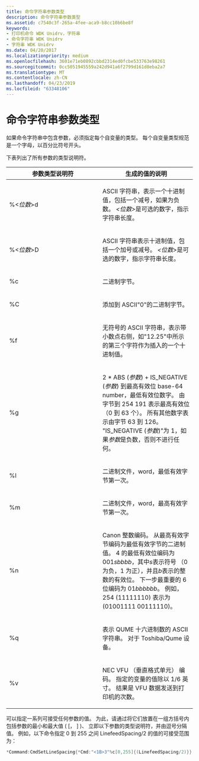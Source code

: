 ```yaml
---
title: 命令字符串参数类型
description: 命令字符串参数类型
ms.assetid: c7540c3f-265a-4fee-aca9-b8cc10b6be8f
keywords:
- 打印机命令 WDK Unidrv，字符串
- 命令字符串 WDK Unidrv
- 字符串 WDK Unidrv
ms.date: 04/20/2017
ms.localizationpriority: medium
ms.openlocfilehash: 3601e71eb0892cbbd2314ed0fcbe533763e98261
ms.sourcegitcommit: 0cc5051945559a242d941a6f2799d161d8eba2a7
ms.translationtype: MT
ms.contentlocale: zh-CN
ms.lasthandoff: 04/23/2019
ms.locfileid: "63348106"
---
```

# <a name="command-string-argument-types"></a>命令字符串参数类型





如果命令字符串中包含参数，必须指定每个自变量的类型。 每个自变量类型规范是一个字母，以百分比符号开头。

下表列出了所有参数的类型说明符。

<table>
<colgroup>
<col width="50%" />
<col width="50%" />
</colgroup>
<thead>
<tr class="header">
<th>参数类型说明符</th>
<th>生成的值的说明</th>
</tr>
</thead>
<tbody>
<tr class="odd">
<td><p>%&lt;<em>位数</em>&gt;d</p></td>
<td><p>ASCII 字符串，表示一个十进制值，包括一个减号，如果为负数。 <em>&lt;位数&gt;</em>是可选的数字，指示字符串长度。</p></td>
</tr>
<tr class="even">
<td><p>%&lt;<em>位数</em>&gt;D</p></td>
<td><p>ASCII 字符串表示十进制值，包括一个加号或减号。 <em>&lt;位数&gt;</em>是可选的数字，指示字符串长度。</p></td>
</tr>
<tr class="odd">
<td><p>%c</p></td>
<td><p>二进制字节。</p></td>
</tr>
<tr class="even">
<td><p>%C</p></td>
<td><p>添加到 ASCII"0"的二进制字节。</p></td>
</tr>
<tr class="odd">
<td><p>%f</p></td>
<td><p>无符号的 ASCII 字符串，表示带小数点右侧，如"12.25"中所示的第三个字符作为插入的一个十进制值。</p></td>
</tr>
<tr class="even">
<td><p>%g</p></td>
<td><p>2 * ABS (<em>参数</em>) + IS_NEGATIVE (<em>参数</em>) 到最高有效位 base-64 number，最低有效位数字。 由字节到 254 191 表示最高有效位 （0 到 63 个）。 所有其他数字表示由字节 63 到 126。 "IS_NEGATIVE (<em>参数</em>)"为 1，如果<em>参数</em>是负数，否则不进行任何。</p></td>
</tr>
<tr class="odd">
<td><p>%l</p></td>
<td><p>二进制文件，word，最低有效字节第一次。</p></td>
</tr>
<tr class="even">
<td><p>%m</p></td>
<td><p>二进制文件，word，最高有效字节第一次。</p></td>
</tr>
<tr class="odd">
<td><p>%n</p></td>
<td><p>Canon 整数编码。 从最高有效字节编码为最低有效字节的二进制值。 4 的最低有效位编码为 001<em>sbbbb</em>，其中<em>s</em>表示符号 （0 为负，1 为正），并且<em>b</em>表示的整数的有效位。 下一步最重要的 6 位编码为 01<em>bbbbbb</em>。 例如，254 (11111110) 表示为 (01001111 00111110)。</p></td>
</tr>
<tr class="even">
<td><p>%q</p></td>
<td><p>表示 QUME 十六进制数的 ASCII 字符串。 对于 Toshiba/Qume 设备。</p></td>
</tr>
<tr class="odd">
<td><p>%v</p></td>
<td><p>NEC VFU （垂直格式单元） 编码。 指定的变量的值除以 1/6 英寸。 结果是 VFU 数据发送到打印机的次数。</p></td>
</tr>
</tbody>
</table>

 

可以指定一系列可接受任何参数的值。 为此，请通过将它们放置在一组方括号内包括参数的最小和最大值 ( \[， \] )、 立即以下参数的类型说明符，并由逗号分隔值。 例如，以下命令指定 0 到 255 之间 LinefeedSpacing/2 的值的可接受范围为：

```cpp
*Command:CmdSetLineSpacing{*Cmd:"<1B>3"%c[0,255]{(LinefeedSpacing/2)}}
```

 

 




